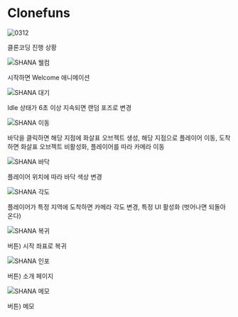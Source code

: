 # Clonefuns
![0312](https://user-images.githubusercontent.com/119824625/224523476-b01be835-964e-418b-876c-c76626c46bcf.png)

클론코딩 진행 상황

![SHANA 웰컴](https://user-images.githubusercontent.com/119824625/224524900-be63d2c3-7a07-47a7-91b3-0b06b2c15da8.gif)

시작하면 Welcome 애니메이션

![SHANA 대기](https://user-images.githubusercontent.com/119824625/224524655-c0e74f10-1b12-4124-90e7-3bd01e787a28.gif)

Idle 상태가 6초 이상 지속되면 랜덤 포즈로 변경

![SHANA 이동](https://user-images.githubusercontent.com/119824625/224524662-aaf1e172-6488-4710-9a5e-8653036b701b.gif)

바닥을 클릭하면 해당 지점에 화살표 오브젝트 생성, 해당 지점으로 플레이어 이동, 도착하면 화살표 오브젝트 비활성화, 플레이어를 따라 카메라 이동

![SHANA 바닥](https://user-images.githubusercontent.com/119824625/224524659-fe3b23bb-f9a6-4c59-8f34-49251cbbea0d.gif)

플레이어 위치에 따라 바닥 색상 변경

![SHANA 각도](https://user-images.githubusercontent.com/119824625/224524645-068c1bc8-692d-40cf-b290-1842da9956bb.gif)

플레이어가 특정 지역에 도착하면 카메라 각도 변경, 특정 UI 활성화 (벗어나면 되돌아온다)

![SHANA 복귀](https://user-images.githubusercontent.com/119824625/224524898-27f3cbd2-8a4f-4e18-9831-70f828ae34e1.gif)

버튼) 시작 좌표로 복귀

![SHANA 인포](https://user-images.githubusercontent.com/119824625/224524901-f561f16d-56db-4aca-bd6b-17c168a33577.gif)

버튼) 소개 페이지

![SHANA 메모](https://user-images.githubusercontent.com/119824625/224524668-9e642c63-cf97-4ea3-ba3e-9086fec6a1c4.gif)

버튼) 메모
